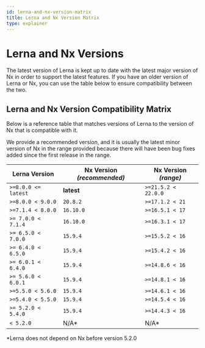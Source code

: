 ```yaml
---
id: lerna-and-nx-version-matrix
title: Lerna and Nx Version Matrix
type: explainer
---
```


# Lerna and Nx Versions

The latest version of Lerna is kept up to date with the latest major version of Nx in order to support the latest features. If you have an older version of Lerna or Nx, you can use the table below to ensure compatibility between the two.

## Lerna and Nx Version Compatibility Matrix

Below is a reference table that matches versions of Lerna to the version of Nx that is compatible with it.

We provide a recommended version, and it is usually the latest minor version of Nx in the range provided because there will have been bug fixes added since the first release in the range.

| Lerna Version       | **Nx Version _(recommended)_** | Nx Version _(range)_ |
| ------------------- | ------------------------------ | -------------------- |
| `>=8.0.0 <= latest` | **latest**                     | `>=21.5.2 < 22.0.0`  |
| `>=8.0.0 < 9.0.0`   | `20.8.2`                       | `>=17.1.2 < 21`      |
| `>=7.1.4 < 8.0.0`   | `16.10.0`                      | `>=16.5.1 < 17`      |
| `>= 7.0.0 < 7.1.4`  | `16.10.0`                      | `>=16.3.1 < 17`      |
| `>= 6.5.0 < 7.0.0`  | `15.9.4`                       | `>=15.5.2 < 16`      |
| `>= 6.4.0 < 6.5.0`  | `15.9.4`                       | `>=15.4.2 < 16`      |
| `>= 6.0.1 < 6.4.0`  | `15.9.4`                       | `>=14.8.6 < 16`      |
| `>= 5.6.0 < 6.0.1`  | `15.9.4`                       | `>=14.8.1 < 16`      |
| `>=5.5.0 < 5.6.0`   | `15.9.4`                       | `>=14.6.1 < 16`      |
| `>=5.4.0 < 5.5.0`   | `15.9.4`                       | `>=14.5.4 < 16`      |
| `>= 5.2.0 < 5.4.0`  | `15.9.4`                       | `>=14.4.3 < 16`      |
| `< 5.2.0`           | N/A\*                          | N/A\*                |

\*Lerna does not depend on Nx before version 5.2.0
